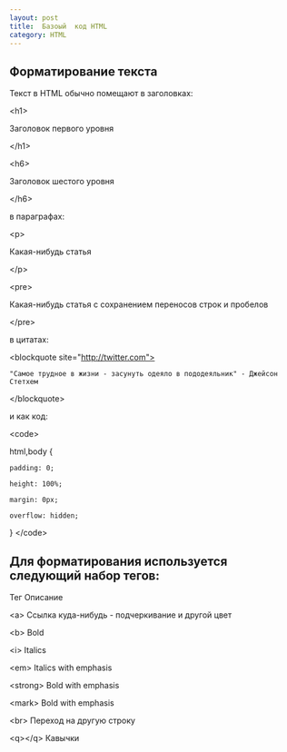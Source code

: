 ```yaml
---
layout: post
title:  Базоый  код HTML
category: HTML
---
```


## Форматирование текста

Текст в HTML обычно помещают в заголовках:

\<h1>

 Заголовок первого уровня

\</h1>

\<h6>

 Заголовок шестого уровня

\</h6>

в параграфах:

\<p>

 Какая-нибудь статья

\</p>

\<pre>

 Какая-нибудь статья с сохранением переносов строк и пробелов

\</pre>

в цитатах:

\<blockquote site="http://twitter.com">

    "Самое трудное в жизни - засунуть одеяло в пододеяльник" - Джейсон Стетхем

\</blockquote>

и как код:

\<code>

html,body {

    padding: 0;

    height: 100%;
    
    margin: 0px;

    overflow: hidden;
}
\</code>

## Для форматирования используется следующий набор тегов:

Тег	      Описание

\<a>	Ссылка куда-нибудь -  подчеркивание и другой цвет

\<b>	Bold

\<i>	Italics

\<em>	Italics with emphasis

\<strong>	Bold with emphasis

\<mark>	Bold with emphasis

\<br>	Переход на другую строку

\<q>\</q>	Кавычки